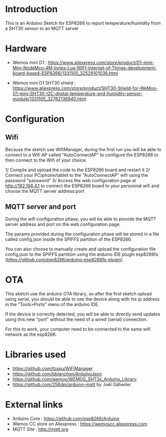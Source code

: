 # Introduction

This is an Arduino Sketch for ESP8266 to report temperature/humidity from a SHT30 sensor to an MQTT server

# Hardware

* Wemos mini D1 : https://www.aliexpress.com/store/product/D1-mini-Mini-NodeMcu-4M-bytes-Lua-WIFI-Internet-of-Things-development-board-based-ESP8266/1331105_32529101036.html

* Wemos mini D1 SHT30 shield : https://www.aliexpress.com/store/product/SHT30-Shield-for-WeMos-D1-mini-SHT30-I2C-digital-temperature-and-humidity-sensor-module/1331105_32762136940.html

# Configuration

## Wifi

Because the sketch use WifiManager, during the first run you will be able to connect to a Wifi AP called "AutoConnectAP" to configure the ESP8266 to then connect to the Wifi of your choice.

1/ Compile and upload the code to the ESP8266 board and restart it
2/ Connect your PC/phone/tablet to the "AutoConnectAP" wifi using the password "password"
3/ Access the web configuration page at http://192.168.4.1 to connect the ESP8266 board to your personnal wifi and choose the MQTT server address:port


## MQTT server and port

During the wifi configuration phase, you will be able to provide the MQTT server address and port on the web configuration page.

The params provided during the configuration phase will be stored in a file called config.json inside the SPIFFS partition of the ESP8266.

You can also choose to manually create and upload the configuration file config.json to the SPIFFS partition using the arduino IDE plugin esp8266fs (https://github.com/esp8266/arduino-esp8266fs-plugin).

# OTA

This sketch use the arduino OTA library, so after the first sketch upload using serial, you should be able to see the device along with his ip address in the "Tools>Ports" menu of the arduino IDE.

If the device is correctly detected, you will be able to directly send updates using this new "port" without the need of a wired (serial) connection.

For this to work, your computer need to be connected to the same wifi network as the esp8266.

# Libraries used

* https://github.com/tzapu/WiFiManager
* https://github.com/bblanchon/ArduinoJson
* https://github.com/wemos/WEMOS_SHT3x_Arduino_Library
* https://github.com/256dpi/arduino-mqtt by Joël Gähwiler

# External links

* Arduino Core : https://github.com/esp8266/Arduino
* Wemos CC store on Aliexpress : https://wemoscc.aliexpress.com
* MQTT Site : http://mqtt.org
